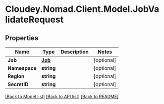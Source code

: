 # Cloudey.Nomad.Client.Model.JobValidateRequest

## Properties

Name | Type | Description | Notes
------------ | ------------- | ------------- | -------------
**Job** | [**Job**](Job.md) |  | [optional] 
**Namespace** | **string** |  | [optional] 
**Region** | **string** |  | [optional] 
**SecretID** | **string** |  | [optional] 

[[Back to Model list]](../README.md#documentation-for-models) [[Back to API list]](../README.md#documentation-for-api-endpoints) [[Back to README]](../README.md)

